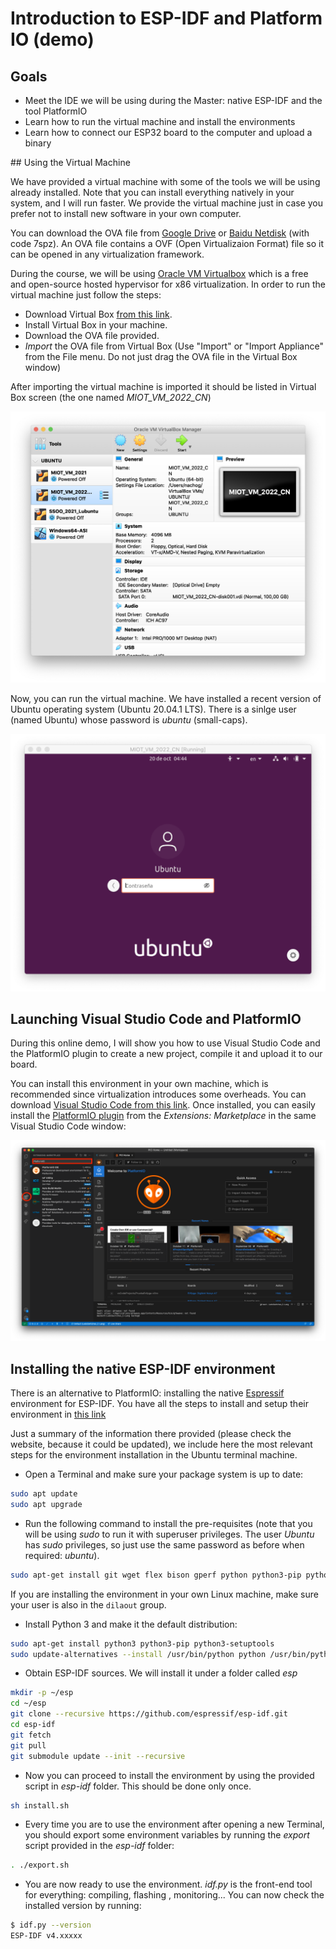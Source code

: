 # Introduction to ESP-IDF and Platform IO (demo)

## Goals

* Meet the IDE we will be using during the Master: native ESP-IDF and the tool PlatformIO
* Learn how to run  the virtual machine and install the environments
* Learn how to connect our ESP32 board to the computer and upload a binary

## Using the Virtual Machine

We have provided a virtual machine with some of the tools we will be using already installed. Note that you can install everything natively in your system, and I will run faster. We provide the virtual machine just in case you prefer not to install new software in your own computer.

You can download the OVA file  from [Google Drive](https://drive.google.com/file/d/1PYeX4PDDk63yAljhoXuL_VtkmBD1wF4N/view) or [Baidu Netdisk](https://pan.baidu.com/s/1EhKZv6WzqXyZPpYrc7KxlQ) (with code 7spz).  An OVA file  contains a OVF  (Open Virtualizaion Format) file so it can be opened in any virtualization framework.

During the course, we will be using [Oracle VM Virtualbox](https://www.oracle.com/virtualization/technologies/vm/downloads/virtualbox-downloads.html) which is a free and open-source hosted hypervisor for x86 virtualization. In order to run the virtual machine just follow the steps:

* Download Virtual Box [from this link](https://www.oracle.com/virtualization/technologies/vm/downloads/virtualbox-downloads.html).
* Install Virtual Box in your machine.
* Download the OVA file provided.
* *Import* the OVA file from Virtual Box (Use "Import" or "Import Appliance" from the File menu. Do not just drag the OVA file in the Virtual Box window)

After importing the virtual machine is imported it should be listed in Virtual Box screen (the one named *MIOT_VM_2022_CN*)

![vbox](img/1.png)

Now, you can run the virtual machine. We have installed a recent version of Ubuntu operating system (Ubuntu 20.04.1 LTS). There is a sinlge user (named Ubuntu) whose password is *ubuntu* (small-caps). 

![ubuntu](img/2.png)

## Launching Visual Studio Code and PlatformIO

During this online demo, I will show you how to use Visual Studio Code and the PlatformIO plugin to create a new project, compile it and upload it to our board.

You can install this environment in your own machine, which is recommended since virtualization introduces some overheads.  You can download [Visual Studio Code from this link](https://code.visualstudio.com/). Once installed, you can easily install the [PlatformIO plugin](https://platformio.org/) from the *Extensions: Marketplace* in the same Visual Studio Code window:

![pio](img/3.png)

## Installing the native ESP-IDF environment

There is an alternative to PlatformIO: installing the native [Espressif](https://www.espressif.com/) environment for ESP-IDF.  You have all the steps to install and setup their environment in [this link](https://docs.espressif.com/projects/esp-idf/en/stable/esp32/get-started/index.html)

Just a summary of the information there provided (please check the website, because it could be updated),  we include here the most relevant steps for the environment installation in the Ubuntu terminal machine. 

* Open a Terminal and make sure your package system is up to date:

```sh
sudo apt update
sudo apt upgrade
```

* Run the following command to install the pre-requisites (note that you will be using *sudo* to run it with superuser privileges. The user *Ubuntu*  has *sudo* privileges, so just use the same password as before when required: *ubuntu*).

```sh
sudo apt-get install git wget flex bison gperf python python3-pip python-setuptools cmake ninja-build ccache libffi-dev libssl-dev dfu-util
```

If you are installing the environment in your own Linux machine, make sure your user is also in the `dilaout` group. 


* Install Python 3 and make it the default distribution:

```sh
sudo apt-get install python3 python3-pip python3-setuptools
sudo update-alternatives --install /usr/bin/python python /usr/bin/python3 10
```

* Obtain ESP-IDF sources. We will install it under a folder called *esp*

```sh
mkdir -p ~/esp
cd ~/esp
git clone --recursive https://github.com/espressif/esp-idf.git
cd esp-idf
git fetch
git pull
git submodule update --init --recursive
```

* Now you can proceed to install the environment by using the provided script in *esp-idf* folder. This should be done only once.

```sh
sh install.sh
```

* Every time you are to use the environment after opening a new Terminal, you should export some environment variables by running the *export* script provided in the *esp-idf* folder:

```sh
. ./export.sh
```

* You are now ready to use the environment. *idf.py* is the front-end tool for everything: compiling, flashing , monitoring... You can now check the installed version by running:

```sh
$ idf.py --version
ESP-IDF v4.xxxxx
```



